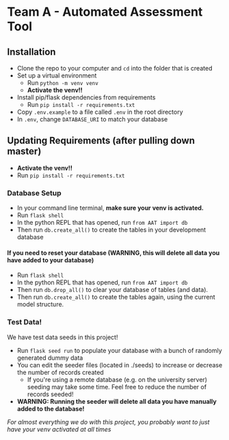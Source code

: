# Team A - Automated Assessment Tool

## Installation

- Clone the repo to your computer and `cd` into the folder that is created
- Set up a virtual environment
  - Run `python -m venv venv`
  - **Activate the venv!!**
- Install pip/flask dependencies from requirements
  - Run `pip install -r requirements.txt`
- Copy `.env.example` to a file called `.env` in the root directory
- In `.env`, change `DATABASE_URI` to match your database

## Updating Requirements (after pulling down master)

- **Activate the venv!!**
- Run `pip install -r requirements.txt`

### Database Setup

- In your command line terminal, **make sure your venv is activated.**
- Run `flask shell`
- In the python REPL that has opened, run `from AAT import db`
- Then run `db.create_all()` to create the tables in your development database

#### If you need to reset your database (**WARNING, this will delete all data you have added to your database**)

- Run `flask shell`
- In the python REPL that has opened, run `from AAT import db`
- Then run `db.drop_all()` to clear your database of tables (and data).
- Then run `db.create_all()` to create the tables again, using the current model structure.

### Test Data!

We have test data seeds in this project!

- Run `flask seed run` to populate your database with a bunch of randomly generated dummy data
- You can edit the seeder files (located in ./seeds) to increase or decrease the number of records created
  - If you're using a remote database (e.g. on the university server) seeding may take some time. Feel free to reduce the number of records seeded!
- **WARNING: Running the seeder will delete all data you have manually added to the database!**

*For almost everything we do with this project, you probably want to just have your venv activated at all times*
